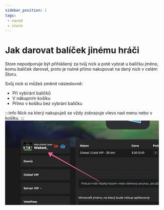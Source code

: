 ```yaml
---
sidebar_position: 1
tags:
 - navod
 - store
---
```


# Jak darovat balíček jinému hráči

Store nepodporuje být přihlášený za tvůj nick a poté vybrat u balíčku jméno, komu balíček darovat, proto je nutné přímo nakupovat na daný nick v celém Storu.

Svůj nick si můžeš změnit následovně:
- Při vybírání balíčků
- V nákupním košíku
- Přímo v košíku bez vybrání balíčku

:::info
Nick na který nakupuješ se vždy zobrazuje vlevo nad menu nebo v košíku.
:::
![](./../../assets/store_nick.png)